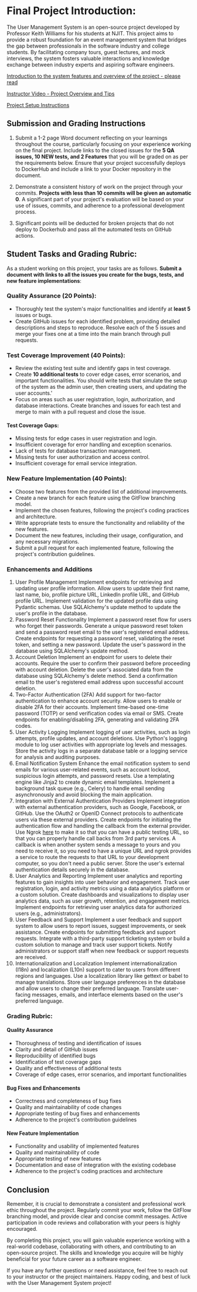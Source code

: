 # Final Project Introduction:
The User Management System is an open-source project developed by Professor Keith Williams for his students at NJIT. This project aims to provide a robust foundation for an event management system that bridges the gap between professionals in the software industry and college students. By facilitating company tours, guest lectures, and mock interviews, the system fosters valuable interactions and knowledge exchange between industry experts and aspiring software engineers.

[Introduction to the system features and overview of the project - please read](system_documentation.md)

[Instructor Video - Project Overview and Tips]()

[Project Setup Instructions](setup.md)

## Submission and Grading Instructions
1. Submit a 1-2 page Word document reflecting on your learnings throughout the course, particularly focusing on your experience working on the final project. Include links to the closed issues for the **5 QA issues, 10 NEW tests, and 2 Features** that you will be graded on as per the requirements below. Ensure that your project successfully deploys to DockerHub and include a link to your Docker repository in the document.

2. Demonstrate a consistent history of work on the project through your commits. **Projects with less than 10 commits will be given an automatic 0**. A significant part of your project's evaluation will be based on your use of issues, commits, and adherence to a professional development process.

3.  Significant points will be deducted for broken projects that do not deploy to Dockerhub and pass all the automated tests on GitHub actions.

## Student Tasks and Grading Rubric:
As a student working on this project, your tasks are as follows. **Submit a document with links to all the issues you create for the bugs, tests, and new feature implementations**:

### Quality Assurance (20 Points):
- Thoroughly test the system's major functionalities and identify at **least 5** issues or bugs.
- Create GitHub issues for each identified problem, providing detailed descriptions and steps to reproduce. Resolve each of the 5 issues and merge your fixes one at a time into the main branch through pull requests.

### Test Coverage Improvement (40 Points):
- Review the existing test suite and identify gaps in test coverage.
- Create **10 additional tests** to cover edge cases, error scenarios, and important functionalities.  You should write tests that simulate the setup of the system as the admin user, then creating users, and updating the user accounts.'
- Focus on areas such as user registration, login, authorization, and database interactions. Create branches and issues for each test and merge to main with a pull request and close the issue.

#### Test Coverage Gaps:

- Missing tests for edge cases in user registration and login.
- Insufficient coverage for error handling and exception scenarios.
- Lack of tests for database transaction management.
- Missing tests for user authorization and access control.
- Insufficient coverage for email service integration.

### New Feature Implementation (40 Points):
- Choose two features from the provided list of additional improvements.
- Create a new branch for each feature using the GitFlow branching model.
- Implement the chosen features, following the project's coding practices and architecture.
- Write appropriate tests to ensure the functionality and reliability of the new features.
- Document the new features, including their usage, configuration, and any necessary migrations.
- Submit a pull request for each implemented feature, following the project's contribution guidelines.

### Enhancements and Additions
1. User Profile Management
   Implement endpoints for retrieving and updating user profile information.
   Allow users to update their first name, last name, bio, profile picture URL, LinkedIn profile URL, and GitHub profile URL.
   Implement validation for the updated profile data using Pydantic schemas.
   Use SQLAlchemy's update method to update the user's profile in the database.
2. Password Reset Functionality
   Implement a password reset flow for users who forget their passwords.
   Generate a unique password reset token and send a password reset email to the user's registered email address.
   Create endpoints for requesting a password reset, validating the reset token, and setting a new password.
   Update the user's password in the database using SQLAlchemy's update method.
3. Account Deletion
   Implement an endpoint for users to delete their accounts.
   Require the user to confirm their password before proceeding with account deletion.
   Delete the user's associated data from the database using SQLAlchemy's delete method.
   Send a confirmation email to the user's registered email address upon successful account deletion.
4. Two-Factor Authentication (2FA)
   Add support for two-factor authentication to enhance account security.
   Allow users to enable or disable 2FA for their accounts.
   Implement time-based one-time password (TOTP) or send verification codes via email or SMS.
   Create endpoints for enabling/disabling 2FA, generating and validating 2FA codes.
5. User Activity Logging
   Implement logging of user activities, such as login attempts, profile updates, and account deletions.
   Use Python's logging module to log user activities with appropriate log levels and messages.
   Store the activity logs in a separate database table or a logging service for analysis and auditing purposes.
6. Email Notification System
   Enhance the email notification system to send emails for various user-related events, such as account lockout, suspicious login attempts, and password resets.
   Use a templating engine like Jinja2 to create dynamic email templates.
   Implement a background task queue (e.g., Celery) to handle email sending asynchronously and avoid blocking the main application.
7. Integration with External Authentication Providers
   Implement integration with external authentication providers, such as Google, Facebook, or GitHub.
   Use the OAuth2 or OpenID Connect protocols to authenticate users via these external providers.
   Create endpoints for initiating the authentication flow and handling the callback from the external provider.  Use Ngrok [here](https://ngrok.com/) to make it so that you can have a public testing URL, so that you can properly handle call backs from 3rd party services.  A callback is when another system sends a message to yours and you need to receive it, so you need to have a unique URL and ngrok provides a service to route the requests to that URL to your development computer, so you don't need a public server.
   Store the user's external authentication details securely in the database.
8. User Analytics and Reporting
   Implement user analytics and reporting features to gain insights into user behavior and engagement.
   Track user registration, login, and activity metrics using a data analytics platform or a custom solution.
   Create dashboards and visualizations to display user analytics data, such as user growth, retention, and engagement metrics.
   Implement endpoints for retrieving user analytics data for authorized users (e.g., administrators).
9. User Feedback and Support
   Implement a user feedback and support system to allow users to report issues, suggest improvements, or seek assistance.
   Create endpoints for submitting feedback and support requests.
   Integrate with a third-party support ticketing system or build a custom solution to manage and track user support tickets.
   Notify administrators or support staff when new feedback or support requests are received.
10. Internationalization and Localization
   Implement internationalization (I18n) and localization (L10n) support to cater to users from different regions and languages.
   Use a localization library like gettext or babel to manage translations.
   Store user language preferences in the database and allow users to change their preferred language.
   Translate user-facing messages, emails, and interface elements based on the user's preferred language.

### Grading Rubric:

#### Quality Assurance 
- Thoroughness of testing and identification of issues
- Clarity and detail of GitHub issues
- Reproducibility of identified bugs
- Identification of test coverage gaps
- Quality and effectiveness of additional tests
- Coverage of edge cases, error scenarios, and important functionalities

#### Bug Fixes and Enhancements 
- Correctness and completeness of bug fixes
- Quality and maintainability of code changes
- Appropriate testing of bug fixes and enhancements
- Adherence to the project's contribution guidelines

#### New Feature Implementation 
- Functionality and usability of implemented features
- Quality and maintainability of code
- Appropriate testing of new features
- Documentation and ease of integration with the existing codebase
- Adherence to the project's coding practices and architecture

## Conclusion
Remember, it is crucial to demonstrate a consistent and professional work ethic throughout the project. Regularly commit your work, follow the GitFlow branching model, and provide clear and concise commit messages. Active participation in code reviews and collaboration with your peers is highly encouraged.

By completing this project, you will gain valuable experience working with a real-world codebase, collaborating with others, and contributing to an open-source project. The skills and knowledge you acquire will be highly beneficial for your future career as a software engineer.

If you have any further questions or need assistance, feel free to reach out to your instructor or the project maintainers. Happy coding, and best of luck with the User Management System project!
